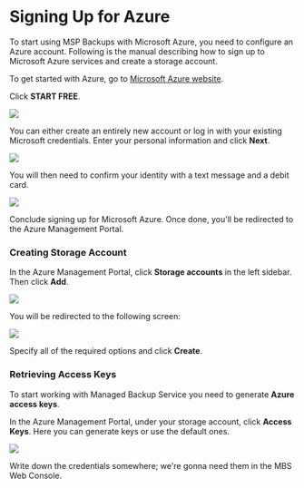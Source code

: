 # Signing Up for Azure

To start using MSP Backups with Microsoft Azure, you need to configure an Azure account. Following is the manual describing how to sign up to Microsoft Azure services and create a storage account.

To get started with Azure, go to  [Microsoft Azure website](http://www.windowsazure.com/en-us/).

Click **START FREE**.

![](../../../.gitbook/assets/image%20%2813%29.png)

You can either create an entirely new account or log in with your existing Microsoft credentials. Enter your personal information and click **Next**.

![](../../../.gitbook/assets/image%20%2830%29.png)

You will then need to confirm your identity with a text message and a debit card.

![](../../../.gitbook/assets/image%20%2848%29.png)

Conclude signing up for Microsoft Azure. Once done, you'll be redirected to the Azure Management Portal.

### **Creating Storage Account**

In the Azure Management Portal, click **Storage accounts** in the left sidebar. Then click **Add**.

![](../../../.gitbook/assets/image%20%2845%29.png)

You will be redirected to the following screen:

![](../../../.gitbook/assets/image%20%2836%29.png)

Specify all of the required options and click **Create**.

### **Retrieving Access Keys**

To start working with Managed Backup Service you need to generate **Azure access keys**.

In the Azure Management Portal, under your storage account, click **Access Keys**. Here you can generate keys or use the default ones.

![](../../../.gitbook/assets/image%20%282%29.png)

Write down the credentials somewhere; we're gonna need them in the MBS Web Console.



